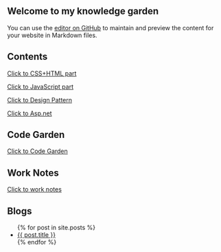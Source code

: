 ## Welcome to my knowledge garden

You can use the [editor on GitHub](https://github.com/960761/960761.github.io/edit/master/README.md) to maintain and preview the content for your website in Markdown files.


## Contents


[Click to CSS+HTML part](https://960761.github.io/AboutCSS/)


[Click to JavaScript part](https://960761.github.io/AboutJS/)


[Click to Design Pattern](https://960761.github.io/AboutDesignPattern/)


[Click to Asp.net](https://960761.github.io/AboutAspNet/)

## Code Garden

[Click to Code Garden](https://960761.github.io/myCodeGarden/)

## Work Notes

[Click to work notes](https://github.com/960761/960761.github.io/tree/master/workNotes)


## Blogs


<ul>
  {% for post in site.posts %}
    <li>
      <a href="{{ site.baseurl }}{{ post.url }}">{{ post.title }}</a>
    </li>
  {% endfor %}
</ul>

